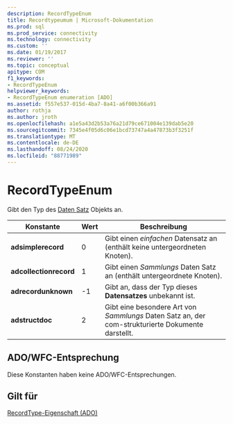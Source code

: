 ```yaml
---
description: RecordTypeEnum
title: Recordtypeumum | Microsoft-Dokumentation
ms.prod: sql
ms.prod_service: connectivity
ms.technology: connectivity
ms.custom: ''
ms.date: 01/19/2017
ms.reviewer: ''
ms.topic: conceptual
apitype: COM
f1_keywords:
- RecordTypeEnum
helpviewer_keywords:
- RecordTypeEnum enumeration [ADO]
ms.assetid: f557e537-015d-4ba7-8a41-a6f00b366a91
author: rothja
ms.author: jroth
ms.openlocfilehash: a1e5a43d2b53a76a21d79ce671004e139dab5e20
ms.sourcegitcommit: 7345e4f05d6c06e1bcd73747a4a47873b3f3251f
ms.translationtype: MT
ms.contentlocale: de-DE
ms.lasthandoff: 08/24/2020
ms.locfileid: "88771989"
---
```

# <a name="recordtypeenum"></a>RecordTypeEnum
Gibt den Typ des [Daten Satz](./record-object-ado.md) Objekts an.  
  
|Konstante|Wert|Beschreibung|  
|--------------|-----------|-----------------|  
|**adsimplerecord**|0|Gibt einen *einfachen* Datensatz an (enthält keine untergeordneten Knoten).|  
|**adcollectionrecord**|1|Gibt einen *Sammlungs* Daten Satz an (enthält untergeordnete Knoten).|  
|**adrecordunknown**|-1|Gibt an, dass der Typ dieses **Datensatzes** unbekannt ist.|  
|**adstructdoc**|2|Gibt eine besondere Art von *Sammlungs* Daten Satz an, der com-strukturierte Dokumente darstellt.|  
  
## <a name="adowfc-equivalent"></a>ADO/WFC-Entsprechung  
 Diese Konstanten haben keine ADO/WFC-Entsprechungen.  
  
## <a name="applies-to"></a>Gilt für  
 [RecordType-Eigenschaft (ADO)](./recordtype-property-ado.md)